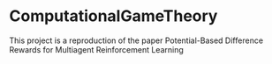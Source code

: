 # ComputationalGameTheory
This project is a reproduction of the paper Potential-Based Difference Rewards for Multiagent Reinforcement Learning
